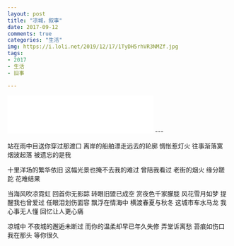 ```yaml
---
layout: post
title: "凉城，叙事"
date: 2017-09-12
comments: true
categories: "生活"
img: https://i.loli.net/2019/12/17/1TyDH5rhVR3NMZf.jpg
tags:
- 2017
- 生活
- 旧事

---
```


<iframe frameborder="no" border="0" marginwidth="0" marginheight="0" width=330 height=86 src="//music.163.com/outchain/player?type=2&id=551347831&auto=0&height=66"></iframe>
---

站在雨中目送你穿过那渡口
离岸的船舶漂走远去的轮廓
惆怅惹灯火 往事渐落寞
烟波起落 被遗忘的是我

<!-- more -->   

十里洋场的繁华依旧
这幅光景也掩不去我的难过
曾陪我看过 老街的烟火
缘分蹉跎 花难结果


当海风吹凉霓虹 回首你无影踪
转眼旧盟已成空 赏夜色千家朦胧
风花雪月如梦 提醒我也曾爱过
任眼泪划伤面容 飘浮在情海中
横渡春夏与秋冬 这城市车水马龙
我心事无人懂 回忆让人更心痛


凉城中 不夜城的邂逅未断过
而你的温柔却早已年久失修
弄堂诉离愁 苔痕如伤口
我在那头 等你很久
